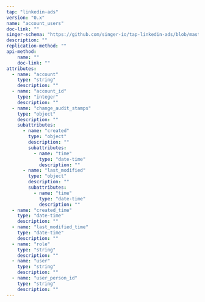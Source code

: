 ```yaml
---
tap: "linkedin-ads"
version: "0.x"
name: "account_users"
doc-link: ""
singer-schema: "https://github.com/singer-io/tap-linkedin-ads/blob/master/tap_linkedin_ads/schemas/account_users.json"
description: ""
replication-method: ""
api-method:
    name: ""
    doc-link: ""
attributes:
  - name: "account"
    type: "string"
    description: ""
  - name: "account_id"
    type: "integer"
    description: ""
  - name: "change_audit_stamps"
    type: "object"
    description: ""
    subattributes:
      - name: "created"
        type: "object"
        description: ""
        subattributes:
          - name: "time"
            type: "date-time"
            description: ""
      - name: "last_modified"
        type: "object"
        description: ""
        subattributes:
          - name: "time"
            type: "date-time"
            description: ""
  - name: "created_time"
    type: "date-time"
    description: ""
  - name: "last_modified_time"
    type: "date-time"
    description: ""
  - name: "role"
    type: "string"
    description: ""
  - name: "user"
    type: "string"
    description: ""
  - name: "user_person_id"
    type: "string"
    description: ""
---
```

